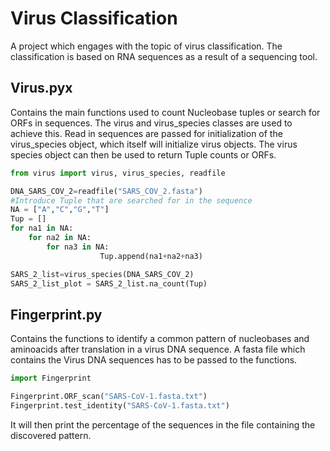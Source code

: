 # Virus Classification

A project which engages with the topic of virus classification.
The classification is based on RNA sequences as a result of a sequencing tool.

## Virus.pyx
Contains the main functions used to count Nucleobase tuples or search for ORFs in sequences.
The virus and virus_species classes are used to achieve this.
Read in sequences are passed for initialization of the virus_species object, which itself will initialize virus objects.
The virus species object can then be used to return Tuple counts or ORFs.

```python
from virus import virus, virus_species, readfile

DNA_SARS_COV_2=readfile("SARS_COV_2.fasta")
#Introduce Tuple that are searched for in the sequence
NA = ["A","C","G","T"]
Tup = []
for na1 in NA:
	for na2 in NA:
		for na3 in NA:
					Tup.append(na1+na2+na3)

SARS_2_list=virus_species(DNA_SARS_COV_2)
SARS_2_list_plot = SARS_2_list.na_count(Tup)
```

## Fingerprint.py
Contains the functions to identify a common pattern of nucleobases and aminoacids after translation in a virus DNA sequence.
A fasta file which contains the Virus DNA sequences has to be passed to the functions.

```python
import Fingerprint

Fingerprint.ORF_scan("SARS-CoV-1.fasta.txt")
Fingerprint.test_identity("SARS-CoV-1.fasta.txt")
```

It will then print the percentage of the sequences in the file containing the discovered pattern.
